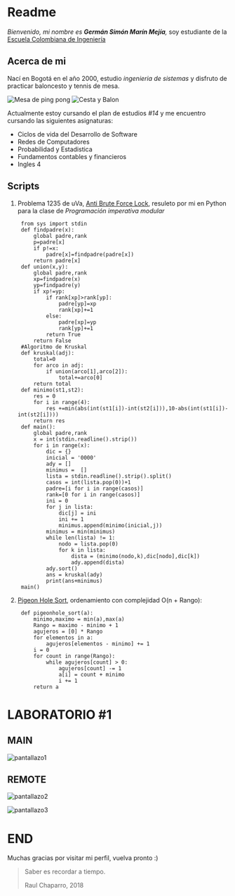 # Readme
*Bienvenido, mi nombre es **Germán Simón Marín Mejía**,* soy estudiante de la [Escuela Colombiana de Ingeniería](https://www.escuelaing.edu.co/es/) 

## Acerca de mi
Nací en Bogotá en el año 2000, estudio *ingenieria de sistemas* y disfruto de practicar baloncesto y tennis de mesa.


  ![Mesa de ping pong](https://image.freepik.com/foto-gratis/tenis-mesa-o-ping-pong_1232-2632.jpg)
  ![Cesta y Balon](http://www.dondeporte.com/wp/wp-ddp/wp-content/uploads/2018/04/medidas-canastas-baloncesto.jpg)


Actualmente estoy cursando el plan de estudios *#14* y  me encuentro cursando las siguientes asignaturas: 
- Ciclos de vida del Desarrollo de Software
- Redes de Computadores
- Probabilidad y Estadistica
- Fundamentos contables y financieros
- Ingles 4

## Scripts
1. Problema 1235 de uVa, [Anti Brute Force Lock](https://uva.onlinejudge.org/index.php?option=com_onlinejudge&Itemid=8&page=show_problem&problem=3676), resuleto por mi en Python para la clase de *Programación imperativa modular*


        from sys import stdin
        def findpadre(x):
            global padre,rank
            p=padre[x]
            if p!=x:
                padre[x]=findpadre(padre[x])
            return padre[x]
        def union(x,y):
            global padre,rank
            xp=findpadre(x)
            yp=findpadre(y)
            if xp!=yp:
                if rank[xp]>rank[yp]:
                    padre[yp]=xp
                    rank[xp]+=1
                else:
                    padre[xp]=yp
                    rank[yp]+=1
                return True
            return False
        #Algoritmo de Kruskal
        def kruskal(adj):
            total=0
            for arco in adj:
                if union(arco[1],arco[2]):
                    total+=arco[0]
            return total
        def minimo(st1,st2):
            res = 0
            for i in range(4):
                res +=min(abs(int(st1[i])-int(st2[i])),10-abs(int(st1[i])-int(st2[i])))
            return res
        def main():
            global padre,rank
            x = int(stdin.readline().strip())
            for i in range(x):
                dic = {}
                inicial = '0000'
                ady = []
                minimus =  []
                lista = stdin.readline().strip().split()
                casos = int(lista.pop(0))+1
                padre=[i for i in range(casos)]
                rank=[0 for i in range(casos)]
                ini = 0
                for j in lista:
                    dic[j] = ini
                    ini += 1
                    minimus.append(minimo(inicial,j))
                minimus = min(minimus)
                while len(lista) != 1:
                    nodo = lista.pop(0)
                    for k in lista:
                        dista = (minimo(nodo,k),dic[nodo],dic[k])
                        ady.append(dista)
                ady.sort()
                ans = kruskal(ady)
                print(ans+minimus)   
        main()
2. [Pigeon Hole Sort](https://www.youtube.com/watch?v=nVQz0kZNC64), ordenamiento con complejidad O(n + Rango):

        def pigeonhole_sort(a): 
            minimo,maximo = min(a),max(a) 
            Rango = maximo - minimo + 1
            agujeros = [0] * Rango 
            for elementos in a: 
                agujeros[elementos - minimo] += 1
            i = 0
            for count in range(Rango): 
                while agujeros[count] > 0: 
                    agujeros[count] -= 1
                    a[i] = count + minimo
                    i += 1
            return a




# LABORATORIO #1

## MAIN

![pantallazo1](https://i.ibb.co/44T6Gct/PARTE-1.png)


## REMOTE

![pantallazo2](https://i.ibb.co/FmwTbYF/Captura1.png)

![pantallazo3](https://i.ibb.co/JdcD91k/Captura2.png)



              
# END

Muchas gracias por visitar mi perfil, vuelva pronto :)


>  Saber es recordar a tiempo. 
>
>    Raul Chaparro, 2018 
